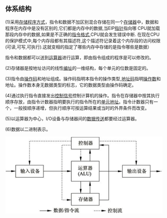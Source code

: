 ## 体系结构

(1)采用[存储程序方式](https://baike.baidu.com/item/%E5%AD%98%E5%82%A8%E7%A8%8B%E5%BA%8F%E6%96%B9%E5%BC%8F)，指令和数据不加区别混合存储在同一个[存储器](https://baike.baidu.com/item/%E5%AD%98%E5%82%A8%E5%99%A8)中，数据和程序在内存中是没有区别的,它们都是内存中的数据,当EIP[指针](https://baike.baidu.com/item/%E6%8C%87%E9%92%88)指向哪 CPU就加载那段内存中的数据,如果是不正确的[指令格式](https://baike.baidu.com/item/%E6%8C%87%E4%BB%A4%E6%A0%BC%E5%BC%8F),CPU就会发生错误中断. 在现在CPU的保护模式中,每个内存段都有其描述符,这个描述符记录着这个内存段的访问权限(可读,可写,可执行).这就变相的指定了哪些内存中存储的是指令哪些是数据）

指令和数据都可以送到[运算器](https://baike.baidu.com/item/%E8%BF%90%E7%AE%97%E5%99%A8)进行运算，即由指令组成的程序是可以修改的。

(2)存储器是按地址访问的线性[编址](https://baike.baidu.com/item/%E7%BC%96%E5%9D%80)的一维结构，每个单元的位数是固定的。

(3)指令由[操作码](https://baike.baidu.com/item/%E6%93%8D%E4%BD%9C%E7%A0%81)和地址组成。操作码指明本指令的操作类型,[地址码](https://baike.baidu.com/item/%E5%9C%B0%E5%9D%80%E7%A0%81)指明[操作数](https://baike.baidu.com/item/%E6%93%8D%E4%BD%9C%E6%95%B0)和地址。操作数本身无数据类型的标志，它的数据类型由操作码确定。

(4)通过执行指令直接发出[控制信号](https://baike.baidu.com/item/%E6%8E%A7%E5%88%B6%E4%BF%A1%E5%8F%B7)控制计算机的操作。指令在存储器中按其执行顺序存放，由指令计数器指明要执行的指令所在的[单元地址](https://baike.baidu.com/item/%E5%8D%95%E5%85%83%E5%9C%B0%E5%9D%80)。指令计数器只有一个，一般按顺序递增，但执行顺序可按运算结果或当时的外界条件而改变。

(5)以运算器为中心，I/O设备与存储器间的[数据传送](https://baike.baidu.com/item/%E6%95%B0%E6%8D%AE%E4%BC%A0%E9%80%81)都要经过运算器。

(6)数据以二进制表示。

![1527856848437](assets/1527856848437.png)